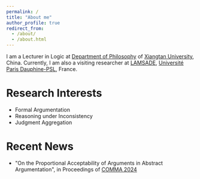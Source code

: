 ```yaml
---
permalink: /
title: "About me"
author_profile: true
redirect_from: 
  - /about/
  - /about.html
---
```


I am a Lecturer in Logic at [Department of Philosophy](https://bqsy.xtu.edu.cn/info/1003/2346.htm) of [Xiangtan University](https://en.xtu.edu.cn), China. Currently, I am also a visiting researcher at [LAMSADE](https://www.lamsade.dauphine.fr/en/people/detail-cv/profile/xiaolong-liu.html), [Université Paris Dauphine-PSL](https://dauphine.psl.eu/en/), France.


Research Interests
======

- Formal Argumentation
- Reasoning under Inconsistency
- Judgment Aggregation

Recent News
======

- "On the Proportional Acceptability of Arguments in Abstract Argumentation", in Proceedings of [COMMA 2024](http://comma2024.krportal.org/program.html)
